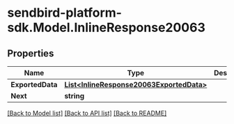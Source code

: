 
# sendbird-platform-sdk.Model.InlineResponse20063

## Properties

Name | Type | Description | Notes
------------ | ------------- | ------------- | -------------
**ExportedData** | [**List&lt;InlineResponse20063ExportedData&gt;**](InlineResponse20063ExportedData.md) |  | [optional] 
**Next** | **string** |  | [optional] 

[[Back to Model list]](../README.md#documentation-for-models)
[[Back to API list]](../README.md#documentation-for-api-endpoints)
[[Back to README]](../README.md)

